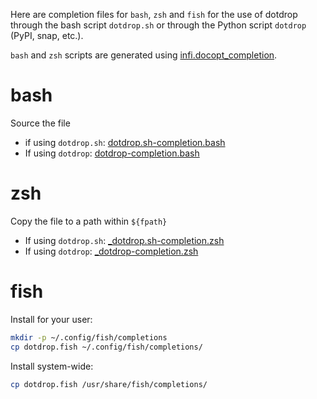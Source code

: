 Here are completion files for `bash`, `zsh` and `fish`
for the use of dotdrop through the bash script `dotdrop.sh`
or through the Python script `dotdrop` (PyPI, snap, etc.).

`bash` and `zsh` scripts are generated using
[infi.docopt_completion](https://github.com/Infinidat/infi.docopt_completion).

# bash

Source the file

* if using `dotdrop.sh`: [dotdrop.sh-completion.bash](dotdrop.sh-completion.bash)
* If using `dotdrop`: [dotdrop-completion.bash](dotdrop-completion.bash)

# zsh

Copy the file to a path within `${fpath}`

* If using `dotdrop.sh`: [_dotdrop.sh-completion.zsh](_dotdrop.sh-completion.zsh)
* If using `dotdrop`: [_dotdrop-completion.zsh](_dotdrop-completion.zsh)

# fish

Install for your user:
```bash
mkdir -p ~/.config/fish/completions
cp dotdrop.fish ~/.config/fish/completions/
```

Install system-wide:
```bash
cp dotdrop.fish /usr/share/fish/completions/
```
